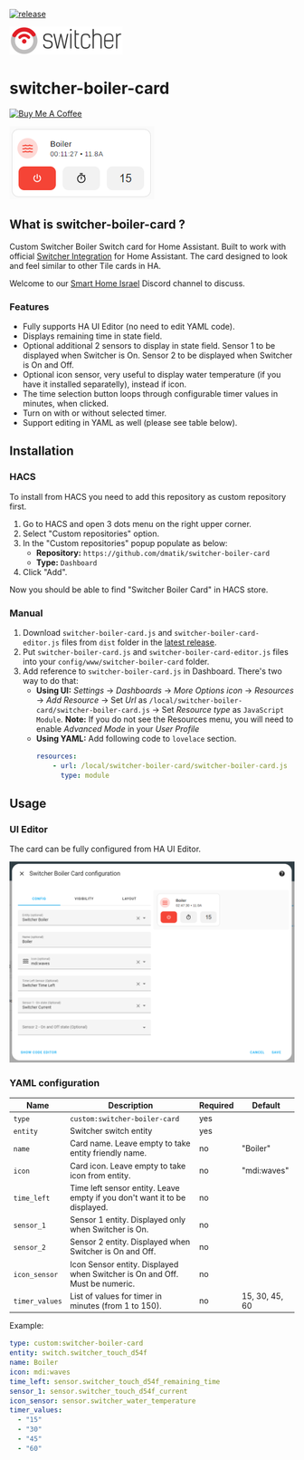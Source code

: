 [![release][release-badge]][release-url]

![alt text](https://github.com/dmatik/switcher-boiler-card/blob/main/images/Switcher_logo_200.png "Logo")

# switcher-boiler-card

<a href="https://www.buymeacoffee.com/bg7MaEJHc" target="_blank"><img src="https://www.buymeacoffee.com/assets/img/custom_images/white_img.png" alt="Buy Me A Coffee" style="height: auto !important;width: auto !important;" ></a>

![alt text](https://github.com/dmatik/switcher-boiler-card/blob/main/images/switcher_boiler_card.png "Switcher Boiler Card")

## What is switcher-boiler-card ?

Custom Switcher Boiler Switch card for Home Assistant.
Built to work with official [Switcher Integration](https://www.home-assistant.io/integrations/switcher_kis/) for Home Assistant.
The card designed to look and feel similar to other Tile cards in HA.

Welcome to our [Smart Home Israel](https://discord.gg/ayZ3Kkg) Discord channel to discuss.


### Features

-   Fully supports HA UI Editor (no need to edit YAML code).
-   Displays remaining time in state field.
-   Optional additional 2 sensors to display in state field. Sensor 1 to be displayed when Switcher is On. Sensor 2 to be displayed when Switcher is On and Off.
-   Optional icon sensor, very useful to display water temperature (if you have it installed separatelly), instead if icon.
-   The time selection button loops through configurable timer values in minutes, when clicked.
-   Turn on with or without selected timer.
-   Support editing in YAML as well (please see table below).

## Installation

### HACS

To install from HACS you need to add this repository as custom repository first.

1. Go to HACS and open 3 dots menu on the right upper corner.
2. Select "Custom repositories" option.
3. In the "Custom repositories" popup populate as below:
    - **Repository:** `https://github.com/dmatik/switcher-boiler-card`
    - **Type:** `Dashboard`
4. Click "Add".

Now you should be able to find "Switcher Boiler Card" in HACS store.

### Manual

1. Download `switcher-boiler-card.js` and `switcher-boiler-card-editor.js` files from `dist` folder in the [latest release][release-url].
2. Put `switcher-boiler-card.js` and `switcher-boiler-card-editor.js` files into your `config/www/switcher-boiler-card` folder.
3. Add reference to `switcher-boiler-card.js` in Dashboard. There's two way to do that:
    - **Using UI:** _Settings_ → _Dashboards_ → _More Options icon_ → _Resources_ → _Add Resource_ → Set _Url_ as `/local/switcher-boiler-card/switcher-boiler-card.js` → Set _Resource type_ as `JavaScript Module`.
      **Note:** If you do not see the Resources menu, you will need to enable _Advanced Mode_ in your _User Profile_
    - **Using YAML:** Add following code to `lovelace` section.
        ```yaml
        resources:
            - url: /local/switcher-boiler-card/switcher-boiler-card.js
              type: module
        ```

## Usage

### UI Editor
The card can be fully configured from HA UI Editor.

![alt text](https://github.com/dmatik/switcher-boiler-card/blob/main/images/switcher_editor.png "Switcher Boiler Card Editor")


### YAML configuration


|        Name          |                        Description                                                    |             Required             |             Default             |
| -------------------- | ------------------------------------------------------------------------------------- | -------------------------------- | ------------------------------- |
| `type`               | `custom:switcher-boiler-card`                                                         | yes                              |                                 |
| `entity`             | Switcher switch entity                                                                | yes                              |                                 |
| `name`               | Card name. Leave empty to take entity friendly name.                                  | no                               | "Boiler"                        |
| `icon`               | Card icon. Leave empty to take icon from entity.                                      | no                               | "mdi:waves"                     |
| `time_left`          | Time left sensor entity. Leave empty if you don't want it to be displayed.            | no                               |                                 | 
| `sensor_1`           | Sensor 1 entity. Displayed only when Switcher is On.                                  | no                               |                                 |
| `sensor_2`           | Sensor 2 entity. Displayed when Switcher is On and Off.                               | no                               |                                 |
| `icon_sensor`        | Icon Sensor entity. Displayed when Switcher is On and Off. Must be numeric.           | no                               |                                 |
| `timer_values`       | List of values for timer in minutes (from 1 to 150).                                  | no                               | 15, 30, 45, 60                  |

Example:

```yaml
type: custom:switcher-boiler-card
entity: switch.switcher_touch_d54f
name: Boiler
icon: mdi:waves
time_left: sensor.switcher_touch_d54f_remaining_time
sensor_1: sensor.switcher_touch_d54f_current
icon_sensor: sensor.switcher_water_temperature
timer_values:
  - "15"
  - "30"
  - "45"
  - "60"
```

<!-- Badges -->
[hacs-badge]: https://img.shields.io/badge/hacs-default-orange.svg?style=flat-square
[release-badge]: https://img.shields.io/github/v/release/dmatik/switcher-boiler-card?style=flat-square


<!-- References -->
[hacs-url]: https://github.com/hacs/integration
[home-assistant]: https://www.home-assistant.io/
[release-url]: https://github.com/dmatik/switcher-boiler-card/releases
